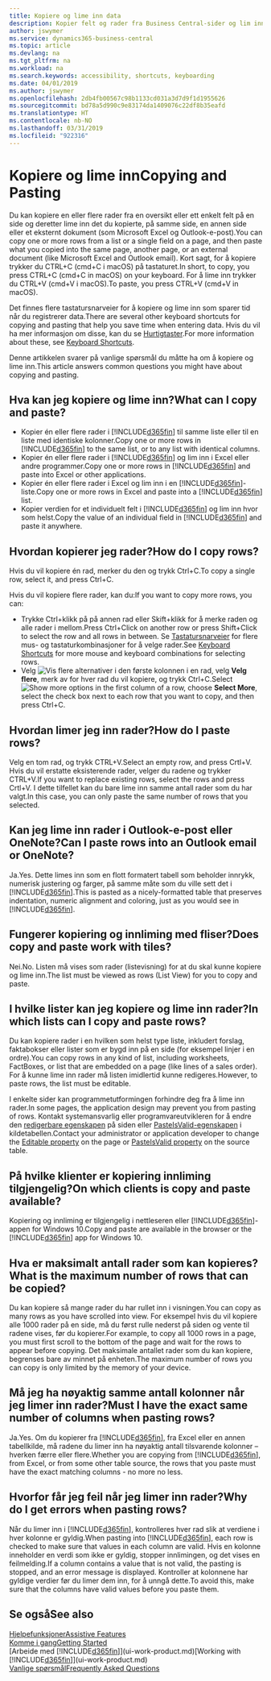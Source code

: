 ```yaml
---
title: Kopiere og lime inn data
description: Kopier felt og rader fra Business Central-sider og lim inn et annet sted.
author: jswymer
ms.service: dynamics365-business-central
ms.topic: article
ms.devlang: na
ms.tgt_pltfrm: na
ms.workload: na
ms.search.keywords: accessibility, shortcuts, keyboarding
ms.date: 04/01/2019
ms.author: jswymer
ms.openlocfilehash: 2db4fb00567c98b1133cd031a3d7d9f1d1955626
ms.sourcegitcommit: bd78a5d990c9e83174da1409076c22df8b35eafd
ms.translationtype: HT
ms.contentlocale: nb-NO
ms.lasthandoff: 03/31/2019
ms.locfileid: "922316"
---
```

# <a name="copying-and-pasting"></a><span data-ttu-id="7786b-103">Kopiere og lime inn</span><span class="sxs-lookup"><span data-stu-id="7786b-103">Copying and Pasting</span></span>
<span data-ttu-id="7786b-104">Du kan kopiere en eller flere rader fra en oversikt eller ett enkelt felt på en side og deretter lime inn det du kopierte, på samme side, en annen side eller et eksternt dokument (som Microsoft Excel og Outlook-e-post).</span><span class="sxs-lookup"><span data-stu-id="7786b-104">You can copy one or more rows from a list or a single field on a page, and then paste what you copied into the same page, another page, or an external document (like Microsoft Excel and Outlook email).</span></span> <span data-ttu-id="7786b-105">Kort sagt, for å kopiere trykker du CTRL+C (cmd+C i macOS) på tastaturet.</span><span class="sxs-lookup"><span data-stu-id="7786b-105">In short, to copy, you press CTRL+C (cmd+C in macOS) on your keyboard.</span></span> <span data-ttu-id="7786b-106">For å lime inn trykker du CTRL+V (cmd+V i macOS).</span><span class="sxs-lookup"><span data-stu-id="7786b-106">To paste, you press CTRL+V (cmd+V in macOS).</span></span>

<span data-ttu-id="7786b-107">Det finnes flere tastatursnarveier for å kopiere og lime inn som sparer tid når du registrerer data.</span><span class="sxs-lookup"><span data-stu-id="7786b-107">There are several other keyboard shortcuts for copying and pasting that help you save time when entering data.</span></span> <span data-ttu-id="7786b-108">Hvis du vil ha mer informasjon om disse, kan du se [Hurtigtaster](keyboard-shortcuts.md#CopyRows).</span><span class="sxs-lookup"><span data-stu-id="7786b-108">For more information about these, see [Keyboard Shortcuts](keyboard-shortcuts.md#CopyRows).</span></span>

<span data-ttu-id="7786b-109">Denne artikkelen svarer på vanlige spørsmål du måtte ha om å kopiere og lime inn.</span><span class="sxs-lookup"><span data-stu-id="7786b-109">This article answers common questions you might have about copying and pasting.</span></span>  

## <a name="what-can-i-copy-and-paste"></a><span data-ttu-id="7786b-110">Hva kan jeg kopiere og lime inn?</span><span class="sxs-lookup"><span data-stu-id="7786b-110">What can I copy and paste?</span></span>
-   <span data-ttu-id="7786b-111">Kopier én eller flere rader i [!INCLUDE[d365fin](includes/d365fin_md.md)] til samme liste eller til en liste med identiske kolonner.</span><span class="sxs-lookup"><span data-stu-id="7786b-111">Copy one or more rows in [!INCLUDE[d365fin](includes/d365fin_md.md)] to the same list, or to any list with identical columns.</span></span>
-   <span data-ttu-id="7786b-112">Kopier én eller flere rader i [!INCLUDE[d365fin](includes/d365fin_md.md)] og lim inn i Excel eller andre programmer.</span><span class="sxs-lookup"><span data-stu-id="7786b-112">Copy one or more rows in [!INCLUDE[d365fin](includes/d365fin_md.md)] and paste into Excel or other applications.</span></span>
-   <span data-ttu-id="7786b-113">Kopier én eller flere rader i Excel og lim inn i en [!INCLUDE[d365fin](includes/d365fin_md.md)]-liste.</span><span class="sxs-lookup"><span data-stu-id="7786b-113">Copy one or more rows in Excel and paste into a [!INCLUDE[d365fin](includes/d365fin_md.md)] list.</span></span>
-   <span data-ttu-id="7786b-114">Kopier verdien for et individuelt felt i [!INCLUDE[d365fin](includes/d365fin_md.md)] og lim inn hvor som helst.</span><span class="sxs-lookup"><span data-stu-id="7786b-114">Copy the value of an individual field in [!INCLUDE[d365fin](includes/d365fin_md.md)] and paste it anywhere.</span></span>

## <a name="how-do-i-copy-rows"></a><span data-ttu-id="7786b-115">Hvordan kopierer jeg rader?</span><span class="sxs-lookup"><span data-stu-id="7786b-115">How do I copy rows?</span></span>
<span data-ttu-id="7786b-116">Hvis du vil kopiere én rad, merker du den og trykk Ctrl+C.</span><span class="sxs-lookup"><span data-stu-id="7786b-116">To copy a single row, select it, and press Ctrl+C.</span></span>

<span data-ttu-id="7786b-117">Hvis du vil kopiere flere rader, kan du:</span><span class="sxs-lookup"><span data-stu-id="7786b-117">If you want to copy more rows, you can:</span></span>
-   <span data-ttu-id="7786b-118">Trykke Ctrl+klikk på på annen rad eller Skift+klikk for å merke raden og alle rader i mellom.</span><span class="sxs-lookup"><span data-stu-id="7786b-118">Press Ctrl+Click on another row or press Shift+Click to select the row and all rows in between.</span></span> <span data-ttu-id="7786b-119">Se [Tastatursnarveier](keyboard-shortcuts.md#CopyRows) for flere mus- og tastaturkombinasjoner for å velge rader.</span><span class="sxs-lookup"><span data-stu-id="7786b-119">See [Keyboard Shortcuts](keyboard-shortcuts.md#CopyRows) for more mouse and keyboard combinations for selecting rows.</span></span>
-   <span data-ttu-id="7786b-120">Velg ![Vis flere alternativer](media/show-more-options-icon.png "Vis flere alternativer-ikonet") i den første kolonnen i en rad, velg **Velg flere**, merk av for hver rad du vil kopiere, og trykk Ctrl+C.</span><span class="sxs-lookup"><span data-stu-id="7786b-120">Select ![Show more options](media/show-more-options-icon.png "Show more options icon") in the first column of a row, choose **Select More**, select the check box next to each row that you want to copy, and then press Ctrl+C.</span></span>

## <a name="how-do-i-paste-rows"></a><span data-ttu-id="7786b-121">Hvordan limer jeg inn rader?</span><span class="sxs-lookup"><span data-stu-id="7786b-121">How do I paste rows?</span></span>
<span data-ttu-id="7786b-122">Velg en tom rad, og trykk CTRL+V.</span><span class="sxs-lookup"><span data-stu-id="7786b-122">Select an empty row, and press Crtl+V.</span></span> <span data-ttu-id="7786b-123">Hvis du vil erstatte eksisterende rader, velger du radene og trykker CTRL+V.</span><span class="sxs-lookup"><span data-stu-id="7786b-123">If you want to replace existing rows, select the rows and press Crtl+V.</span></span> <span data-ttu-id="7786b-124">I dette tilfellet kan du bare lime inn samme antall rader som du har valgt.</span><span class="sxs-lookup"><span data-stu-id="7786b-124">In this case, you can only paste the same number of rows that you selected.</span></span>

<!-- Rows are pasted directly where your cursor is located. If you paste into an empty line, any existing subsequent lines will be moved after the pasted lines. If you paste into an existing line or lines, this will be overwritten.-->

## <a name="can-i-paste-rows-into-an-outlook-email-or-onenote"></a><span data-ttu-id="7786b-125">Kan jeg lime inn rader i Outlook-e-post eller OneNote?</span><span class="sxs-lookup"><span data-stu-id="7786b-125">Can I paste rows into an Outlook email or OneNote?</span></span>
<span data-ttu-id="7786b-126">Ja.</span><span class="sxs-lookup"><span data-stu-id="7786b-126">Yes.</span></span> <span data-ttu-id="7786b-127">Dette limes inn som en flott formatert tabell som beholder innrykk, numerisk justering og farger, på samme måte som du ville sett det i [!INCLUDE[d365fin](includes/d365fin_md.md)].</span><span class="sxs-lookup"><span data-stu-id="7786b-127">This is pasted as a nicely-formatted table that preserves indentation, numeric alignment and coloring, just as you would see in [!INCLUDE[d365fin](includes/d365fin_md.md)].</span></span>

## <a name="does-copy-and-paste-work-with-tiles"></a><span data-ttu-id="7786b-128">Fungerer kopiering og innliming med fliser?</span><span class="sxs-lookup"><span data-stu-id="7786b-128">Does copy and paste work with tiles?</span></span>
<span data-ttu-id="7786b-129">Nei.</span><span class="sxs-lookup"><span data-stu-id="7786b-129">No.</span></span> <span data-ttu-id="7786b-130">Listen må vises som rader (listevisning) for at du skal kunne kopiere og lime inn.</span><span class="sxs-lookup"><span data-stu-id="7786b-130">The list must be viewed as rows (List View) for you to copy and paste.</span></span>

## <a name="in-which-lists-can-i-copy-and-paste-rows"></a><span data-ttu-id="7786b-131">I hvilke lister kan jeg kopiere og lime inn rader?</span><span class="sxs-lookup"><span data-stu-id="7786b-131">In which lists can I copy and paste rows?</span></span>
<span data-ttu-id="7786b-132">Du kan kopiere rader i en hvilken som helst type liste, inkludert forslag, faktabokser eller lister som er bygd inn på en side (for eksempel linjer i en ordre).</span><span class="sxs-lookup"><span data-stu-id="7786b-132">You can copy rows in any kind of list, including worksheets, FactBoxes, or list that are embedded on a page (like lines of a sales order).</span></span> <span data-ttu-id="7786b-133">For å kunne lime inn rader må listen imidlertid kunne redigeres.</span><span class="sxs-lookup"><span data-stu-id="7786b-133">However, to paste rows, the list must be editable.</span></span>

<span data-ttu-id="7786b-134">I enkelte sider kan programmetutformingen forhindre deg fra å lime inn rader.</span><span class="sxs-lookup"><span data-stu-id="7786b-134">In some pages, the application design may prevent you from pasting of rows.</span></span> <span data-ttu-id="7786b-135">Kontakt systemansvarlig eller programvareutvikleren for å endre den [redigerbare egenskapen](https://docs.microsoft.com/en-us/dynamics365/business-central/dev-itpro/developer/properties/devenv-editable-property) på siden eller [PasteIsValid-egenskapen](https://docs.microsoft.com/en-us/dynamics365/business-central/dev-itpro/developer/properties/devenv-pasteisvalid-property) i kildetabellen.</span><span class="sxs-lookup"><span data-stu-id="7786b-135">Contact your administrator or application developer to change the [Editable property](https://docs.microsoft.com/en-us/dynamics365/business-central/dev-itpro/developer/properties/devenv-editable-property) on the page or [PasteIsValid property](https://docs.microsoft.com/en-us/dynamics365/business-central/dev-itpro/developer/properties/devenv-pasteisvalid-property) on the source table.</span></span>

## <a name="on-which-clients-is-copy-and-paste-available"></a><span data-ttu-id="7786b-136">På hvilke klienter er kopiering innliming tilgjengelig?</span><span class="sxs-lookup"><span data-stu-id="7786b-136">On which clients is copy and paste available?</span></span>
<span data-ttu-id="7786b-137">Kopiering og innliming er tilgjengelig i nettleseren eller [!INCLUDE[d365fin](includes/d365fin_md.md)]-appen for Windows 10.</span><span class="sxs-lookup"><span data-stu-id="7786b-137">Copy and paste are available in the browser or the [!INCLUDE[d365fin](includes/d365fin_md.md)] app for Windows 10.</span></span>

## <a name="what-is-the-maximum-number-of-rows-that-can-be-copied"></a><span data-ttu-id="7786b-138">Hva er maksimalt antall rader som kan kopieres?</span><span class="sxs-lookup"><span data-stu-id="7786b-138">What is the maximum number of rows that can be copied?</span></span>
<span data-ttu-id="7786b-139">Du kan kopiere så mange rader du har rullet inn i visningen.</span><span class="sxs-lookup"><span data-stu-id="7786b-139">You can copy as many rows as you have scrolled into view.</span></span> <span data-ttu-id="7786b-140">For eksempel hvis du vil kopiere alle 1000 rader på en side, må du først rulle nederst på siden og vente til radene vises, før du kopierer.</span><span class="sxs-lookup"><span data-stu-id="7786b-140">For example, to copy all 1000 rows in a page, you must first scroll to the bottom of the page and wait for the rows to appear before copying.</span></span> <span data-ttu-id="7786b-141">Det maksimale antallet rader som du kan kopiere, begrenses bare av minnet på enheten.</span><span class="sxs-lookup"><span data-stu-id="7786b-141">The maximum number of rows you can copy is only limited by the memory of your device.</span></span>

## <a name="must-i-have-the-exact-same-number-of-columns-when-pasting-rows"></a><span data-ttu-id="7786b-142">Må jeg ha nøyaktig samme antall kolonner når jeg limer inn rader?</span><span class="sxs-lookup"><span data-stu-id="7786b-142">Must I have the exact same number of columns when pasting rows?</span></span>
<span data-ttu-id="7786b-143">Ja.</span><span class="sxs-lookup"><span data-stu-id="7786b-143">Yes.</span></span> <span data-ttu-id="7786b-144">Om du kopierer fra [!INCLUDE[d365fin](includes/d365fin_md.md)], fra Excel eller en annen tabellkilde, må radene du limer inn ha nøyaktig antall tilsvarende kolonner – hverken færre eller flere.</span><span class="sxs-lookup"><span data-stu-id="7786b-144">Whether you are copying from [!INCLUDE[d365fin](includes/d365fin_md.md)], from Excel, or from some other table source, the rows that you paste must have the exact matching columns - no more no less.</span></span>

## <a name="why-do-i-get-errors-when-pasting-rows"></a><span data-ttu-id="7786b-145">Hvorfor får jeg feil når jeg limer inn rader?</span><span class="sxs-lookup"><span data-stu-id="7786b-145">Why do I get errors when pasting rows?</span></span>
<span data-ttu-id="7786b-146">Når du limer inn i [!INCLUDE[d365fin](includes/d365fin_md.md)], kontrolleres hver rad slik at verdiene i hver kolonne er gyldig.</span><span class="sxs-lookup"><span data-stu-id="7786b-146">When pasting into [!INCLUDE[d365fin](includes/d365fin_md.md)], each row is checked to make sure that values in each column are valid.</span></span> <span data-ttu-id="7786b-147">Hvis en kolonne inneholder en verdi som ikke er gyldig, stopper innlimingen, og det vises en feilmelding.</span><span class="sxs-lookup"><span data-stu-id="7786b-147">If a column contains a value that is not valid, the pasting is stopped, and an error message is displayed.</span></span> <span data-ttu-id="7786b-148">Kontroller at kolonnene har gyldige verdier før du limer dem inn, for å unngå dette.</span><span class="sxs-lookup"><span data-stu-id="7786b-148">To avoid this, make sure that the columns have valid values before you paste them.</span></span>


## <a name="see-also"></a><span data-ttu-id="7786b-149">Se også</span><span class="sxs-lookup"><span data-stu-id="7786b-149">See also</span></span>
[<span data-ttu-id="7786b-150">Hjelpefunksjoner</span><span class="sxs-lookup"><span data-stu-id="7786b-150">Assistive Features</span></span>](ui-accessibility.md)  
[<span data-ttu-id="7786b-151">Komme i gang</span><span class="sxs-lookup"><span data-stu-id="7786b-151">Getting Started</span></span>](product-get-started.md)  
<span data-ttu-id="7786b-152">[Arbeide med [!INCLUDE[d365fin](includes/d365fin_md.md)]](ui-work-product.md)</span><span class="sxs-lookup"><span data-stu-id="7786b-152">[Working with [!INCLUDE[d365fin](includes/d365fin_md.md)]](ui-work-product.md)</span></span>  
[<span data-ttu-id="7786b-153">Vanlige spørsmål</span><span class="sxs-lookup"><span data-stu-id="7786b-153">Frequently Asked Questions</span></span>](across-faq.md)  
